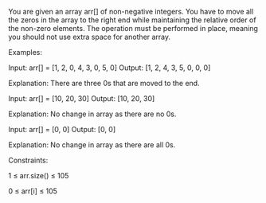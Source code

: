 You are given an array arr[] of non-negative integers. You have to move all the zeros in the array to the right end while maintaining the relative order of the non-zero elements. 
The operation must be performed in place, meaning you should not use extra space for another array.

Examples:

Input: arr[] = [1, 2, 0, 4, 3, 0, 5, 0]
Output: [1, 2, 4, 3, 5, 0, 0, 0]

Explanation: There are three 0s that are moved to the end.

Input: arr[] = [10, 20, 30]
Output: [10, 20, 30]

Explanation: No change in array as there are no 0s.

Input: arr[] = [0, 0]
Output: [0, 0]

Explanation: No change in array as there are all 0s.

Constraints:

1 ≤ arr.size() ≤ 105

0 ≤ arr[i] ≤ 105
